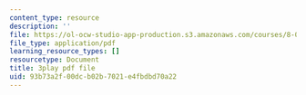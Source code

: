 ```yaml
---
content_type: resource
description: ''
file: https://ol-ocw-studio-app-production.s3.amazonaws.com/courses/8-01sc-classical-mechanics-fall-2016/93b73a2f00dcb02b7021e4fbdbd70a22_pW6tqp1zRrg.pdf
file_type: application/pdf
learning_resource_types: []
resourcetype: Document
title: 3play pdf file
uid: 93b73a2f-00dc-b02b-7021-e4fbdbd70a22
---
```

